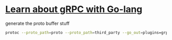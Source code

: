 # [Learn about gRPC with Go-lang](https://www.youtube.com/watch?v=Y92WWaZJl24)

generate the proto buffer stuff
```sh
protoc --proto_path=proto --proto_path=third_party --go_out=plugins=grpc:proto service.proto
```


